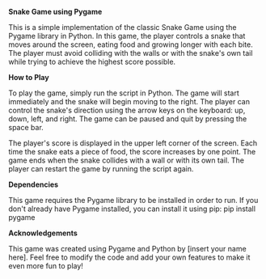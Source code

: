 **Snake Game using Pygame**

This is a simple implementation of the classic Snake Game using the Pygame library in Python. In this game, the player controls a snake that moves around the screen, eating food and growing longer with each bite. The player must avoid colliding with the walls or with the snake's own tail while trying to achieve the highest score possible.



**How to Play**

To play the game, simply run the script in Python. The game will start immediately and the snake will begin moving to the right. The player can control the snake's direction using the arrow keys on the keyboard: up, down, left, and right. The game can be paused and quit by pressing the space bar.

The player's score is displayed in the upper left corner of the screen. Each time the snake eats a piece of food, the score increases by one point. The game ends when the snake collides with a wall or with its own tail. The player can restart the game by running the script again.



**Dependencies**

This game requires the Pygame library to be installed in order to run. If you don't already have Pygame installed, you can install it using pip:
pip install pygame



**Acknowledgements**

This game was created using Pygame and Python by [insert your name here]. Feel free to modify the code and add your own features to make it even more fun to play!
